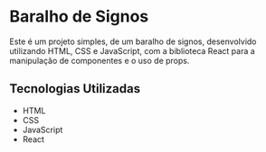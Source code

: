 # Baralho de Signos

Este é um projeto simples, de um baralho de signos, desenvolvido utilizando HTML, CSS e JavaScript, com a biblioteca React para a manipulação de componentes e o uso de props.

## Tecnologias Utilizadas

- HTML
- CSS
- JavaScript
- React



